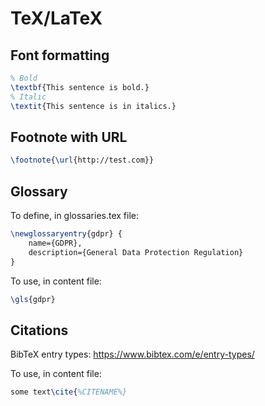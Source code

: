 # TeX/LaTeX

## Font formatting
```tex
% Bold
\textbf{This sentence is bold.}
% Italic
\textit{This sentence is in italics.}
```

## Footnote with URL
```tex
\footnote{\url{http://test.com}}
```

## Glossary
To define, in glossaries.tex file:
```tex
\newglossaryentry{gdpr} {
    name={GDPR},
    description={General Data Protection Regulation}
}
```
To use, in content file:
```tex
\gls{gdpr}
```

## Citations
BibTeX entry types: <https://www.bibtex.com/e/entry-types/>

To use, in content file:
```tex
some text\cite{%CITENAME%}
```
